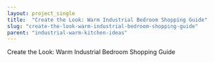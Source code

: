 ```yaml
---
layout: project_single
title:  "Create the Look: Warm Industrial Bedroom Shopping Guide"
slug: "create-the-look-warm-industrial-bedroom-shopping-guide"
parent: "industrial-warm-kitchen-ideas"
---
```

Create the Look: Warm Industrial Bedroom Shopping Guide
